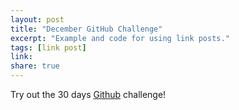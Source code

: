 ```yaml
---
layout: post
title: "December GitHub Challenge"
excerpt: "Example and code for using link posts."
tags: [link post]
link: 
share: true
---
```

Try out the 30 days [Github](https://github.com/commitmas/30-days-of-commitmas-2015) challenge!



